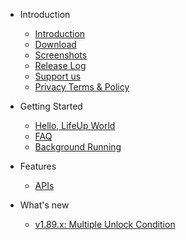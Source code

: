 - Introduction

  - [Introduction](Introduction.md)
  - [Download](introduction/download.md)
  - [Screenshots](Screenshots.md)
  - [Release Log](ReleaseLog.md)
  - [Support us](Support_us.md)
  - [Privacy Terms & Policy](introduction/privacy-terms.md)
- Getting Started

  - [Hello, LifeUp World](guide/hello_lifeup.md)
  - [FAQ](guide/faq.md)
  - [Background Running](guide/background_running.md)

- Features
  - [APIs](guide/api.md)
  
- What's new
  - [v1.89.x: Multiple Unlock Condition](feature/189.md)